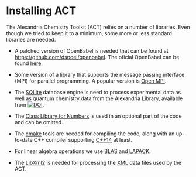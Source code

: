 Installing ACT
==============
The Alexandria Chemistry Toolkit (ACT) relies on a number of libraries. Even though we tried to keep it to a minimum,
some more or less standard libraries are needed.

+ A patched version of OpenBabel is needed that can be found at
https://github.com/dspoel/openbabel. The oficial OpenBabel can be found [here](https://github.com/openbabel).

+ Some version of a library that supports the message passing interface (MPI) for parallel programming. A popular version is [Open MPI](https://open-mpi.org).

+ The [SQLite](https://www.sqlite.org/index.html) database engine is need to process experimental data as well as quantum chemistry data from the Alexandria Library, available from [![DOI](https://zenodo.org/badge/DOI/10.5281/zenodo.1170597.svg)](https://doi.org/10.5281/zenodo.1170597).

+ The [Class Library for Numbers](https://www.ginac.de/CLN/) is used in an optional part of the code and can be omitted.

+ The [cmake](https://cmake.org) tools are needed for compiling the code, along with an up-to-date C++ compiler supporting [C++14](https://en.wikipedia.org/wiki/C++14) at least.

+ For linear algebra operations we use [BLAS](http://www.netlib.org/blas/) and [LAPACK](http://www.netlib.org/lapack/).

+ The [LibXml2](http://xmlsoft.org) is needed for processing the [XML](https://en.wikipedia.org/wiki/XML) data files used by the ACT.
